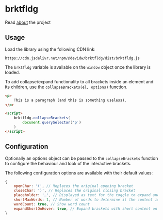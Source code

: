 # brktfldg

Read [about](https://github.com/devidw/brktfldg-demo#about) the project


## Usage

Load the library using the following CDN link:

```
https://cdn.jsdelivr.net/npm/@devidw/brktfldg/dist/brktfldg.js
```

The `brktfldg` variable is available on the `window` object once the library is loaded.

To add collapse/expand functionality to all brackets inside an element and its children, use the `collapseBrackets(el, options)` function.

```html
<p>
    This is a paragraph (and this is something useless).
</p>

<script>
    brktfldg.collapseBrackets(
        document.querySelector('p')
    )
</script>
```


## Configuration

Optionally an options object can be passed to the `collapseBrackets` function to configure the behaviour and look of the interactive brackets.

The following configuration options are available with their default values:

```js
{
    openChar: '(', // Replaces the original opening bracket
    closeChar: ')', // Replaces the original closing bracket
    placeholder: '…', // Displayed as text for the toggle to expand and collapse the content
    shortMaxWords: 1, // Number of words to determine if the content is short, quick expanding is possible on short conent when enabled and the word count is not displayed on short content
    wordCount: true, // Show word count
    expandShortOnHover: true, // Expand brackets with short content on hover
}
```